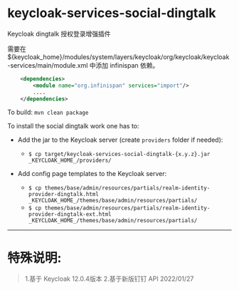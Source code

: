 # keycloak-services-social-dingtalk

Keycloak dingtalk 授权登录增强插件


需要在 ${keycloak_home}/modules/system/layers/keycloak/org/keycloak/keycloak-services/main/module.xml
 中添加 infinispan 依赖。

```xml
    <dependencies>
        <module name="org.infinispan" services="import"/>
        ....
    </dependencies>
```

To build:
`mvn clean package`

To install the social dingtalk work one has to:

* Add the jar to the Keycloak server (create `providers` folder if needed):
  * `$ cp target/keycloak-services-social-dingtalk-{x.y.z}.jar _KEYCLOAK_HOME_/providers/` 

* Add config page templates to the Keycloak server:
  * `$ cp themes/base/admin/resources/partials/realm-identity-provider-dingtalk.html _KEYCLOAK_HOME_/themes/base/admin/resources/partials/`
  * `$ cp themes/base/admin/resources/partials/realm-identity-provider-dingtalk-ext.html _KEYCLOAK_HOME_/themes/base/admin/resources/partials/`

-----------------------------------------------------------------
特殊说明:
=========================================================
> 1.基于 Keycloak 12.0.4版本
> 2.基于新版钉钉 API 2022/01/27


